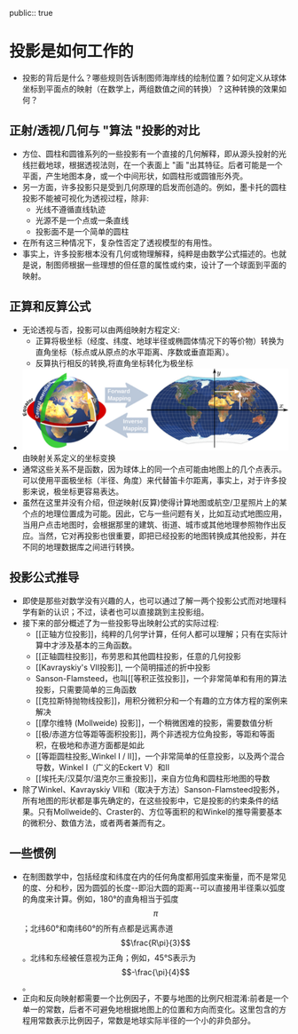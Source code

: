 public:: true

# 投影是如何工作的
- 投影的背后是什么？哪些规则告诉制图师海岸线的绘制位置？如何定义从球体坐标到平面点的映射（在数学上，两组数值之间的转换）？这种转换的效果如何？
## 正射/透视/几何与 "算法 "投影的对比
- 方位、圆柱和圆锥系列的一些投影有一个直接的几何解释，即从源头投射的光线拦截地球，根据透视法则，在一个表面上 "画 "出其特征。后者可能是一个平面，产生地图本身，或一个中间形状，如圆柱形或圆锥形外壳。
- 另一方面，许多投影只是受到几何原理的启发而创造的。例如，墨卡托的圆柱投影不能被可视化为透视过程，除非:
  * 光线不遵循直线轨迹
  * 光源不是一个点或一条直线 
  * 投影面不是一个简单的圆柱
- 在所有这三种情况下，复杂性否定了透视模型的有用性。
- 事实上，许多投影根本没有几何或物理解释，纯粹是由数学公式描述的。也就是说，制图师根据一些理想的但任意的属性或约束，设计了一个球面到平面的映射。
## 正算和反算公式
- 无论透视与否，投影可以由两组映射方程定义:
  * 正算将极坐标（经度、纬度、地球半径或椭圆体情况下的等价物）转换为直角坐标（标点或从原点的水平距离、序数或垂直距离）。
  * 反算执行相反的转换,将直角坐标转化为极坐标
- ![image.png](../assets/image_1623467215794_0.png)
  由映射关系定义的坐标变换
- 通常这些关系不是函数，因为球体上的同一个点可能由地图上的几个点表示。可以使用平面极坐标（半径、角度）来代替笛卡尔距离，事实上，对于许多投影来说，极坐标更容易表达。
- 虽然在这里并没有介绍，但逆映射(反算)使得计算地图或航空/卫星照片上的某个点的地理位置成为可能。因此，它与一些问题有关，比如互动式地图应用，当用户点击地图时，会根据那里的建筑、街道、城市或其他地理参照物作出反应。当然，它对再投影也很重要，即把已经投影的地图转换成其他投影，并在不同的地理数据库之间进行转换。
## 投影公式推导
- 即使是那些对数学没有兴趣的人，也可以通过了解一两个投影公式而对地理科学有新的认识；不过，读者也可以直接跳到主投影组。
- 接下来的部分概述了为一些投影导出映射公式的实际过程:
  * [[正轴方位投影]]，纯粹的几何学计算，任何人都可以理解；只有在实际计算中才涉及基本的三角函数。
  * [[正轴圆柱投影]]，布劳恩和其他圆柱投影，任意的几何投影
  * [[Kavrayskiy's VII投影]], 一个简明描述的折中投影
  * Sanson-Flamsteed，也叫[[等积正弦投影]]，一个非常简单和有用的算法投影，只需要简单的三角函数
  * [[克拉斯特抛物线投影]]，用积分微积分和一个有趣的立方体方程的案例来解决
  * [[摩尔维特 (Mollweide) 投影]]，一个稍微困难的投影，需要数值分析
  * [[极/赤道方位等距等面积投影]]，两个非透视方位角投影，等距和等面积，在极地和赤道方面都是如此
  * [[等距圆柱投影_Winkel I / II]]，一个非常简单的任意投影，以及两个混合导数，Winkel I（广义的Eckert V）和II
  * [[埃托夫/汉莫尔/温克尔三重投影]]，来自方位角和圆柱形地图的导数
- 除了Winkel、Kavrayskiy VII和（取决于方法）Sanson-Flamsteed投影外，所有地图的形状都是事先确定的，在这些投影中，它是投影的约束条件的结果。只有Mollweide的、Craster的、方位等面积的和Winkel的推导需要基本的微积分、数值方法，或者两者兼而有之。
## 一些惯例
- 在制图数学中，包括经度和纬度在内的任何角度都用弧度来衡量，而不是常见的度、分和秒，因为圆弧的长度--即沿大圆的距离--可以直接用半径乘以弧度的角度来计算。例如，180°的直角相当于弧度$$\pi$$；北纬60°和南纬60°的所有点都是远离赤道$$\frac{R\pi}{3}$$。北纬和东经被任意视为正角；例如，45°S表示为 $$-\frac{\pi}{4}$$。
- 正向和反向映射都需要一个比例因子，不要与地图的比例尺相混淆:前者是一个单一的常数，后者不可避免地根据地图上的位置和方向而变化。这里包含的方程用常数表示比例因子，常数是地球实际半径的一个小的非负部分。